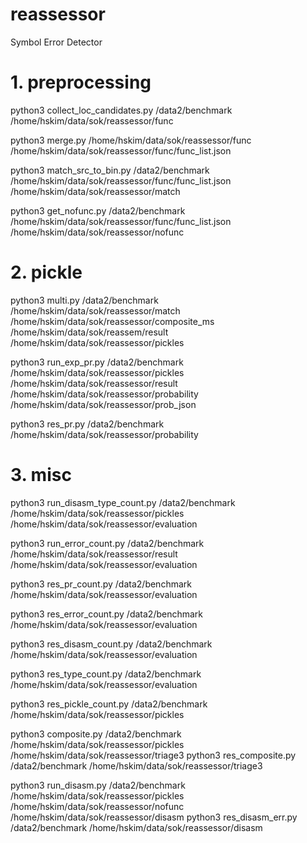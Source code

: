 # reassessor
Symbol Error Detector

# 1. preprocessing

python3 collect\_loc\_candidates.py /data2/benchmark /home/hskim/data/sok/reassessor/func

python3 merge.py /home/hskim/data/sok/reassessor/func  /home/hskim/data/sok/reassessor/func/func\_list.json

python3 match\_src\_to\_bin.py /data2/benchmark /home/hskim/data/sok/reassessor/func/func\_list.json /home/hskim/data/sok/reassessor/match

python3 get\_nofunc.py /data2/benchmark /home/hskim/data/sok/reassessor/func/func\_list.json /home/hskim/data/sok/reassessor/nofunc


# 2. pickle

python3 multi.py /data2/benchmark /home/hskim/data/sok/reassessor/match /home/hskim/data/sok/reassessor/composite\_ms /home/hskim/data/sok/reassem/result  /home/hskim/data/sok/reassessor/pickles

python3 run\_exp\_pr.py /data2/benchmark /home/hskim/data/sok/reassessor/pickles /home/hskim/data/sok/reassessor/result /home/hskim/data/sok/reassessor/probability /home/hskim/data/sok/reassessor/prob\_json

python3 res\_pr.py /data2/benchmark /home/hskim/data/sok/reassessor/probability


# 3. misc
python3 run\_disasm\_type\_count.py /data2/benchmark /home/hskim/data/sok/reassessor/pickles /home/hskim/data/sok/reassessor/evaluation

python3 run\_error\_count.py /data2/benchmark /home/hskim/data/sok/reassessor/result /home/hskim/data/sok/reassessor/evaluation

python3 res\_pr\_count.py /data2/benchmark /home/hskim/data/sok/reassessor/evaluation

python3 res\_error\_count.py /data2/benchmark /home/hskim/data/sok/reassessor/evaluation

python3 res\_disasm\_count.py /data2/benchmark /home/hskim/data/sok/reassessor/evaluation

python3 res\_type\_count.py /data2/benchmark /home/hskim/data/sok/reassessor/evaluation

python3 res\_pickle\_count.py /data2/benchmark /home/hskim/data/sok/reassessor/pickles

python3 composite.py /data2/benchmark /home/hskim/data/sok/reassessor/pickles /home/hskim/data/sok/reassessor/triage3
python3 res\_composite.py /data2/benchmark /home/hskim/data/sok/reassessor/triage3

python3 run\_disasm.py /data2/benchmark /home/hskim/data/sok/reassessor/pickles /home/hskim/data/sok/reassessor/nofunc /home/hskim/data/sok/reassessor/disasm
python3 res\_disasm\_err.py /data2/benchmark /home/hskim/data/sok/reassessor/disasm

